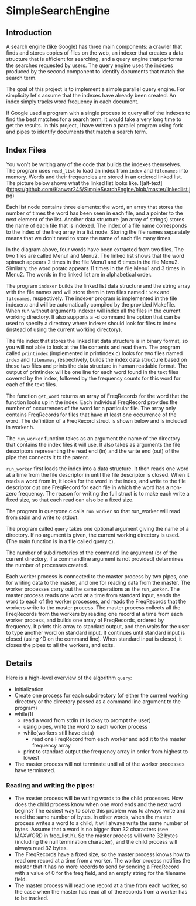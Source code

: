 # SimpleSearchEngine

## Introduction
A search engine (like Google) has three main components: a crawler that finds and stores copies of files on the web, an indexer that creates a data structure that is efficient for searching, and a query engine that performs the searches requested by users. The query engine uses the indexes produced by the second component to identify documents that match the search term.

The goal of this project is to implement a simple parallel query engine. For simplicity let's assume that the indexes have already been created. An index simply tracks word frequency in each document.

If Google used a program with a single process to query all of the indexes to find the best matches for a search term, it would take a very long time to get the results. In this project, I have written a parallel program using fork and pipes to identify documents that match a search term.

## Index Files
You won't be writing any of the code that builds the indexes themselves. The program uses `read_list` to load an index from `index` and `filenames` into memory. Words and their frequencies are stored in an ordered linked list. The picture below shows what the linked list looks like.
![alt-text] (https://github.com/Kanwar245/SimpleSearchEngine/blob/master/linkedlist.jpg)

Each list node contains three elements: the word, an array that stores the number of times the word has been seen in each file, and a pointer to the next element of the list. Another data structure (an array of strings) stores the name of each file that is indexed. The index of a file name corresponds to the index of the freq array in a list node. Storing the file names separately means that we don't need to store the name of each file many times.

In the diagram above, four words have been extracted from two files. The two files are called Menu1 and Menu2. The linked list shows that the word spinach appears 2 times in the file Menu1 and 6 times in the file Menu2. Similarly, the word potato appears 11 times in the file Menu1 and 3 times in Menu2. The words in the linked list are in alphabetical order.

The program `indexer` builds the linked list data structure and the string array with the file names and will store them in two files named `index` and `filenames`, respectively. The indexer program is implemented in the file indexer.c and will be automatically compiled by the provided Makefile. When run without arguments indexer will index all the files in the current working directory. It also supports a -d command line option that can be used to specify a directory where indexer should look for files to index (instead of using the current working directory).

The file index that stores the linked list data structure is in binary format, so you will not able to look at the file contents and read them. The program called `printindex` (implemented in printindex.c) looks for two files named `index` and `filenames`, respectively, builds the index data structure based on these two files and prints the data structure in human readable format. The output of printindex will be one line for each word found in the text files covered by the index, followed by the frequency counts for this word for each of the text files.

The function `get_word` returns an array of FreqRecords for the word that the function looks up in the index. Each individual FreqRecord provides the number of occurrences of the word for a particular file. The array only contains FreqRecords for files that have at least one occurrence of the word. The definition of a FreqRecord struct is shown below and is included in worker.h.

The `run_worker` function takes as an argument the name of the directory that contains the index files it will use. It also takes as arguments the file descriptors representing the read end (in) and the write end (out) of the pipe that connects it to the parent.

`run_worker` first loads the index into a data structure. It then reads one word at a time from the file descriptor in until the file descriptor is closed. When it reads a word from in, it looks for the word in the index, and write to the file descriptor out one FreqRecord for each file in which the word has a non-zero frequency. The reason for writing the full struct is to make each write a fixed size, so that each read can also be a fixed size.

The program in queryone.c  calls `run_worker` so that run_worker will read from stdin and write to stdout.

The program called `query` takes one optional argument giving the name of a directory. If no argument is given, the current working directory is used. (The main function is in a file called query.c).

The number of subdirectories of the command line argument (or of the current directory, if a commandline argument is not provided) determines the number of processes created.

Each worker process is connected to the master process by two pipes, one for writing data to the master, and one for reading data from the master. The worker processes carry out the same operations as the `run_worker`. The master process reads one word at a time from standard input, sends the word to each of the worker processes, and reads the FreqRecords that the workers write to the master process. The master process collects all the FreqRecords from the workers by reading one record at a time from each worker process, and builds one array of FreqRecords, ordered by frequency. It prints this array to standard output, and then waits for the user to type another word on standard input. It continues until standard input is closed (using ^D on the command line). When standard input is closed, it closes the pipes to all the workers, and exits.

## Details
Here is a high-level overview of the algorithm `query`:

* Initialization
* Create one process for each subdirectory (of either the current working directory or the directory passed as a command line argument to the program)
* while(1)
  * read a word from stdin (it is okay to prompt the user)
  * using pipes, write the word to each worker process
  * while(workers still have data)
    * read one FreqRecord from each worker and add it to the master frequency array
  * print to standard output the frequency array in order from highest to lowest
* The master process will not terminate until all of the worker processes have terminated.

### Reading and writing the pipes:

* The master process will be writing words to the child processes. How does the child process know when one word ends and the next word begins? The easiest way to solve this problem was to always write and read the same number of bytes. In other words, when the master process writes a word to a child, it will always write the same number of bytes. Assume that a word is no bigger than 32 characters (see MAXWORD in freq_list.h). So the master process will write 32 bytes (including the null termination character), and the child process will always read 32 bytes.
* The FreqRecords have a fixed size, so the master process knows how to read one record at a time from a worker. The worker process notifies the master that it has no more records to send by sending a FreqRecord with a value of 0 for the freq field, and an empty string for the filename field.
* The master process will read one record at a time from each worker, so the case when the master has read all of the records from a worker has to be tracked.

